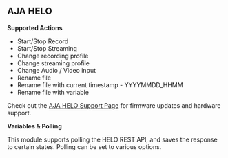 ## AJA HELO

**Supported Actions**

* Start/Stop Record
* Start/Stop Streaming
* Change recording profile
* Change streaming profile
* Change Audio / Video input
* Rename file
* Rename file with current timestamp - YYYYMMDD_HHMM
* Rename file with variable

Check out the [AJA HELO Support Page](https://www.aja.com/products/helo#support) for firmware updates and hardware support.

**Variables & Polling**

This module supports polling the HELO REST API, and saves the response to certain states. Polling can be set to various options.
